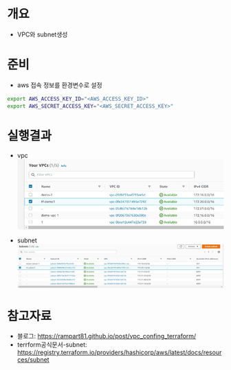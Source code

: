 # 개요
* VPC와 subnet생성

# 준비
* aws 접속 정보를 환경변수로 설정
```sh
export AWS_ACCESS_KEY_ID="<AWS_ACCESS_KEY_ID>"
export AWS_SECRET_ACCESS_KEY="<AWS_SECRET_ACCESS_KEY>"
```

# 실행결과
* vpc
![](imgs/vpc_result.jpg)

* subnet
![](imgs/subent_result.jpg)

# 참고자료
* 블로그: https://rampart81.github.io/post/vpc_confing_terraform/
* terrform공식문서-subnet: https://registry.terraform.io/providers/hashicorp/aws/latest/docs/resources/subnet